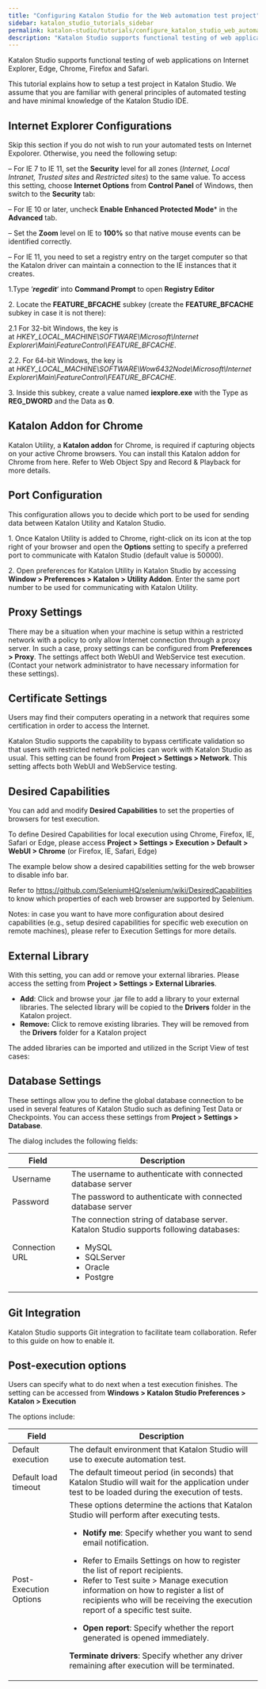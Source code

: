 ```yaml
---
title: "Configuring Katalon Studio for the Web automation test project"
sidebar: katalon_studio_tutorials_sidebar
permalink: katalon-studio/tutorials/configure_katalon_studio_web_automation_test_project.html
description: "Katalon Studio supports functional testing of web applications on many browsers. This tutorial explains how to setup a test project in Katalon Studio."
---
```

Katalon Studio supports functional testing of web applications on Internet Explorer, Edge, Chrome, Firefox and Safari.  
  
This tutorial explains how to setup a test project in Katalon Studio. We assume that you are familiar with general principles of automated testing and have minimal knowledge of the Katalon Studio IDE.

Internet Explorer Configurations
--------------------------------

Skip this section if you do not wish to run your automated tests on Internet Expolorer. Otherwise, you need the following setup:

– For IE 7 to IE 11, set the **Security** level for all zones (_Internet, Local Intranet, Trusted sites_ and _Restricted sites_) to the same value. To access this setting, choose **Internet Options** from **Control Panel** of Windows, then switch to the **Security** tab:

– For IE 10 or later, uncheck **Enable Enhanced Protected Mode*** in the **Advanced** tab.

– Set the **Zoom** level on IE to **100%** so that native mouse events can be identified correctly.

– For IE 11, you need to set a registry entry on the target computer so that the Katalon driver can maintain a connection to the IE instances that it creates.

1.Type ‘**_regedit_**‘ into **Command Prompt** to open **Registry Editor**

2\. Locate the **FEATURE_BFCACHE** subkey (create the **FEATURE_BFCACHE** subkey in case it is not there):

2.1 For 32-bit Windows, the key is at _HKEY\_LOCAL\_MACHINE\\SOFTWARE\\Microsoft\\Internet Explorer\\Main\\FeatureControl\\FEATURE_BFCACHE_.

2.2. For 64-bit Windows, the key is at _HKEY\_LOCAL\_MACHINE\\SOFTWARE\\Wow6432Node\\Microsoft\\Internet Explorer\\Main\\FeatureControl\\FEATURE_BFCACHE_.

3\. Inside this subkey, create a value named **iexplore.exe** with the Type as **REG_DWORD** and the Data as **0**.

Katalon Addon for Chrome
------------------------

Katalon Utility, a **Katalon addon** for Chrome, is required if capturing objects on your active Chrome browsers. You can install this Katalon addon for Chrome from here. Refer to Web Object Spy and Record & Playback for more details.

Port Configuration
------------------

This configuration allows you to decide which port to be used for sending data between Katalon Utility and Katalon Studio.

1. Once Katalon Utility is added to Chrome, right-click on its icon at the top right of your browser and open the **Options** setting to specify a preferred port to communicate with Katalon Studio (default value is 50000).

2\. Open preferences for Katalon Utility in Katalon Studio by accessing **Window > Preferences > Katalon > Utility Addon**. Enter the same port number to be used for communicating with Katalon Utility.

Proxy Settings
--------------

There may be a situation when your machine is setup within a restricted network with a policy to only allow Internet connection through a proxy server. In such a case, proxy settings can be configured from **Preferences > Proxy**. The settings affect both WebUI and WebService test execution. (Contact your network administrator to have necessary information for these settings).

Certificate Settings
--------------------

Users may find their computers operating in a network that requires some certification in order to access the Internet.

Katalon Studio supports the capability to bypass certificate validation so that users with restricted network policies can work with Katalon Studio as usual. This setting can be found from **Project > Settings > Network**. This setting affects both WebUI and WebService testing.

Desired Capabilities
--------------------

You can add and modify **Desired Capabilities** to set the properties of browsers for test execution.

To define Desired Capabilities for local execution using Chrome, Firefox, IE, Safari or Edge, please access **Project > Settings > Execution > Default > WebUI > Chrome** (or Firefox, IE, Safari, Edge)

The example below show a desired capabilities setting for the web browser to disable info bar.

Refer to https://github.com/SeleniumHQ/selenium/wiki/DesiredCapabilities to know which properties of each web browser are supported by Selenium.

Notes: in case you want to have more configuration about desired capabilities (e.g., setup desired capabilities for specific web execution on remote machines), please refer to Execution Settings for more details.

External Library
----------------

With this setting, you can add or remove your external libraries. Please access the setting from **Project > Settings > External Libraries**.

*   **Add**: Click and browse your .jar file to add a library to your external libraries. The selected library will be copied to the **Drivers** folder in the Katalon project.
*   **Remove:** Click to remove existing libraries. They will be removed from the **Drivers** folder for a Katalon project

The added libraries can be imported and utilized in the Script View of test cases:

Database Settings
-----------------

These settings allow you to define the global database connection to be used in several features of Katalon Studio such as defining Test Data or Checkpoints. You can access these settings from **Project > Settings > Database**.

The dialog includes the following fields:

<table><thead><tr><th>Field</th><th>Description</th></tr></thead><tbody><tr><td><span>Username</span></td><td><span>The username to authenticate with connected database server</span></td></tr><tr><td><span>Password</span></td><td><span>The password to authenticate with connected database server</span></td></tr><tr><td><span>Connection URL</span></td><td><span>The connection string of database server. Katalon Studio supports following databases:</span><p></p><ul><li><span>MySQL</span></li><li><span>SQLServer</span></li><li><span>Oracle</span></li><li><span>Postgre</span></li></ul></td></tr></tbody></table>

Git Integration
---------------

Katalon Studio supports Git integration to facilitate team collaboration. Refer to this guide on how to enable it.

Post-execution options
----------------------

Users can specify what to do next when a test execution finishes. The setting can be accessed from **Windows > Katalon Studio Preferences > Katalon > Execution**

The options include:

<table><thead><tr><th>Field</th><th>Description</th></tr></thead><tbody><tr><td><span>Default execution</span></td><td><span>The default environment that Katalon Studio will use to execute automation test.</span></td></tr><tr><td><span>Default load timeout</span></td><td><span>The default timeout period (in seconds) that Katalon Studio will wait for the application under test to be loaded during the execution of tests.</span></td></tr><tr><td><span>Post-Execution Options</span></td><td><span>These options determine the actions that Katalon Studio will perform after executing tests.</span><p></p><ul><li><b>Notify me</b><span>: Specify whether you want to send email notification.</span></li></ul><ul><li><span>Refer to </span><span><a><span>Emails Settings</span></a></span><span> on how to register the list of report recipients.</span></li><li><span>Refer to </span><span><a><span>Test suite &gt; Manage execution information</span></a></span><span> on how to register a list of recipients who will be receiving the execution report of a specific test suite.</span></li></ul><ul><li><b>Open report</b><span>: Specify whether the report generated is opened immediately.</span></li></ul><p><b>Terminate drivers</b><span>: Specify whether any driver remaining after execution will be terminated.</span></p></td></tr></tbody></table>
